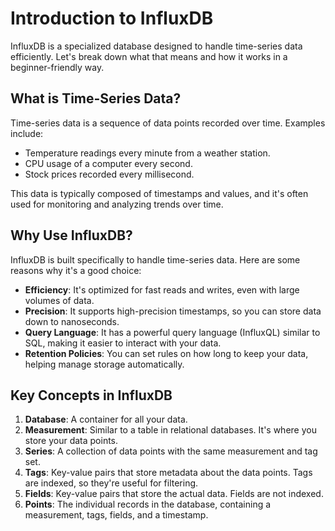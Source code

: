 # Introduction to InfluxDB

InfluxDB is a specialized database designed to handle time-series data efficiently. Let's break down what that means and how it works in a beginner-friendly way.

## What is Time-Series Data?

Time-series data is a sequence of data points recorded over time. Examples include:

- Temperature readings every minute from a weather station.
- CPU usage of a computer every second.
- Stock prices recorded every millisecond.

This data is typically composed of timestamps and values, and it's often used for monitoring and analyzing trends over time.

## Why Use InfluxDB?

InfluxDB is built specifically to handle time-series data. Here are some reasons why it's a good choice:

- **Efficiency**: It's optimized for fast reads and writes, even with large volumes of data.
- **Precision**: It supports high-precision timestamps, so you can store data down to nanoseconds.
- **Query Language**: It has a powerful query language (InfluxQL) similar to SQL, making it easier to interact with your data.
- **Retention Policies**: You can set rules on how long to keep your data, helping manage storage automatically.

## Key Concepts in InfluxDB

1. **Database**: A container for all your data.
2. **Measurement**: Similar to a table in relational databases. It's where you store your data points.
3. **Series**: A collection of data points with the same measurement and tag set.
4. **Tags**: Key-value pairs that store metadata about the data points. Tags are indexed, so they're useful for filtering.
5. **Fields**: Key-value pairs that store the actual data. Fields are not indexed.
6. **Points**: The individual records in the database, containing a measurement, tags, fields, and a timestamp.
